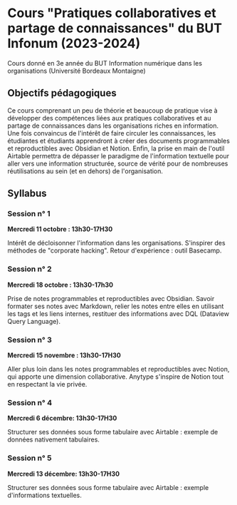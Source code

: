 # Cours "Pratiques collaboratives et partage de connaissances" du BUT Infonum (2023-2024)

Cours donné en 3e année du BUT Information numérique dans les organisations (Université Bordeaux Montaigne)

## Objectifs pédagogiques 

Ce cours comprenant un peu de théorie et beaucoup de pratique vise à développer des compétences liées aux pratiques collaboratives et au partage de connaissances dans les organisations riches en information. Une fois convaincus de l'intérêt de faire circuler les connaissances, les étudiantes et étudiants apprendront à créer des documents programmables et reproductibles avec Obsidian et Notion. Enfin, la prise en main de l'outil Airtable permettra de dépasser le paradigme de l'information textuelle pour aller vers une information structurée, source de vérité pour de nombreuses réutilisations au sein (et en dehors) de l'organisation.

## Syllabus 

### Session n° 1

**Mercredi 11 octobre : 13h30-17H30**

Intérêt de décloisonner l'information dans les organisations. S'inspirer des méthodes de "corporate hacking". Retour d'expérience : outil Basecamp.

### Session n° 2

**Mercredi 18 octobre : 13h30-17h30**

Prise de notes programmables et reproductibles avec Obsidian. Savoir formater ses notes avec Markdown, relier les notes entre elles en utilisant les tags et les liens internes, restituer des informations avec DQL (Dataview Query Language).

### Session n° 3

**Mercredi 15 novembre : 13h30-17H30**

Aller plus loin dans les notes programmables et reproductibles avec Notion, qui apporte une dimension collaborative. Anytype s'inspire de Notion tout en respectant la vie privée.

### Session n° 4

**Mercredi 6 décembre: 13h30-17H30**

Structurer ses données sous forme tabulaire avec Airtable : exemple de données nativement tabulaires.

### Session n° 5

**Mercredi 13 décembre: 13h30-17H30**

Structurer ses données sous forme tabulaire avec Airtable : exemple d'informations textuelles.
